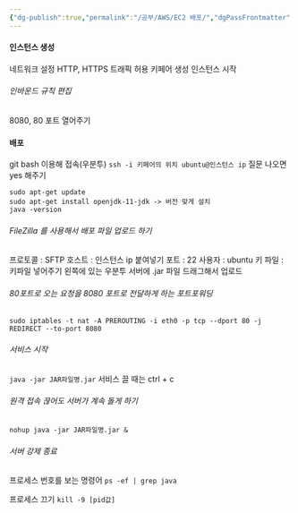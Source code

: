 ```yaml
---
{"dg-publish":true,"permalink":"/공부/AWS/EC2 배포/","dgPassFrontmatter":true}
---
```


#### 인스턴스 생성
네트워크 설정 HTTP, HTTPS 트래픽 허용
키페어 생성
인스턴스 시작

###### 인바운드 규칙 편집
8080, 80 포트 열어주기

#### 배포
git bash 이용해 접속(우분투)
`ssh -i 키페어의 위치 ubuntu@인스턴스 ip`
질문 나오면 yes 해주기

````
sudo apt-get update
sudo apt-get install openjdk-11-jdk -> 버전 맞게 설치
java -version
````

###### FileZilla 를 사용해서 배포 파일 업로드 하기
프로토콜 : SFTP
호스트 : 인스턴스 ip 붙여넣기
포트 : 22
사용자 : ubuntu
키 파일 : 키파일 넣어주기
왼쪽에 있는 우분투 서버에 .jar 파일 드래그해서 업로드

###### 80포트로 오는 요청을 8080 포트로 전달하게 하는 포트포워딩
`sudo iptables -t nat -A PREROUTING -i eth0 -p tcp --dport 80 -j REDIRECT --to-port 8080`

###### 서비스 시작
`java -jar JAR파일명.jar`
서비스 끌 때는 ctrl + c

###### 원격 접속 끊어도 서버가 계속 돌게 하기
`nohup java -jar JAR파일명.jar &`

###### 서버 강제 종료
프로세스 번호를 보는 명령어
`ps -ef | grep java`

프로세스 끄기
`kill -9 [pid값]`
